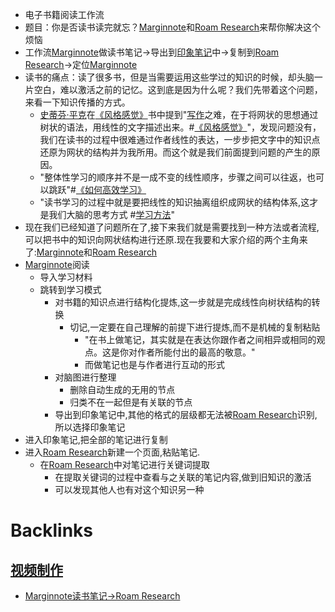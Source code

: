 - 电子书籍阅读工作流
- 题目：你是否读书读完就忘？[Marginnote](<Marginnote.md>)和[Roam Research](<Roam Research.md>)来帮你解决这个烦恼
- 工作流[Marginnote](<Marginnote.md>)做读书笔记→导出到[印象笔记](<印象笔记.md>)中→复制到[Roam Research](<Roam Research.md>)→定位[Marginnote](<Marginnote.md>)
- 读书的痛点：读了很多书，但是当需要运用这些学过的知识的时候，却头脑一片空白，难以激活之前的记忆。这到底是因为什么呢？我们先带着这个问题，来看一下知识传播的方式。
    - [史蒂芬·平克](<史蒂芬·平克.md>)在[《风格感觉》](<《风格感觉》.md>)书中提到"[写作](<写作.md>)之难，在于将网状的思想通过树状的语法，用线性的文字描述出来。#[《风格感觉》](<《风格感觉》.md>)"，发现问题没有，我们在读书的过程中很难通过作者线性的表达，一步步把文字中的知识点还原为网状的结构并为我所用。而这个就是我们前面提到问题的产生的原因。
    - "整体性学习的顺序并不是一成不变的线性顺序，步骤之间可以往返，也可以跳跃"#[《如何高效学习》](<《如何高效学习》.md>)
    - "读书学习的过程中就是要把线性的知识抽离组织成网状的结构体系,这才是我们大脑的思考方式 #[学习方法](<学习方法.md>)"
- 现在我们已经知道了问题所在了,接下来我们就是需要找到一种方法或者流程,可以把书中的知识向网状结构进行还原.现在我要和大家介绍的两个主角来了:[Marginnote](<Marginnote.md>)和[Roam Research](<Roam Research.md>)
- [Marginnote](<Marginnote.md>)阅读
    - 导入学习材料
    - 跳转到学习模式
        - 对书籍的知识点进行结构化提炼,这一步就是完成线性向树状结构的转换
            - 切记,一定要在自己理解的前提下进行提炼,而不是机械的复制粘贴
                - "在书上做笔记，其实就是在表达你跟作者之间相异或相同的观点。这是你对作者所能付出的最高的敬意。"
                - 而做笔记也是与作者进行互动的形式
        - 对脑图进行整理
            - 删除自动生成的无用的节点
            - 归类不在一起但是有关联的节点
        - 导出到印象笔记中,其他的格式的层级都无法被[Roam Research](<Roam Research.md>)识别,所以选择印象笔记
- 进入印象笔记,把全部的笔记进行复制
- 进入[Roam Research](<Roam Research.md>)新建一个页面,粘贴笔记.
    - 在[Roam Research](<Roam Research.md>)中对笔记进行关键词提取
        - 在提取关键词的过程中查看与之关联的笔记内容,做到旧知识的激活
        - 可以发现其他人也有对这个知识另一种

# Backlinks
## [视频制作](<视频制作.md>)
- [Marginnote读书笔记→Roam Research](<Marginnote读书笔记→Roam Research.md>)

